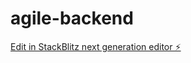 # agile-backend

[Edit in StackBlitz next generation editor ⚡️](https://stackblitz.com/~/github.com/wanderleymp/agile-backend)